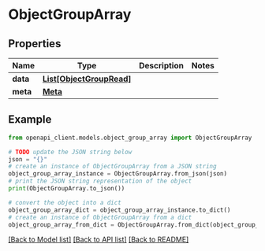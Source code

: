 # ObjectGroupArray


## Properties

Name | Type | Description | Notes
------------ | ------------- | ------------- | -------------
**data** | [**List[ObjectGroupRead]**](ObjectGroupRead.md) |  | 
**meta** | [**Meta**](Meta.md) |  | 

## Example

```python
from openapi_client.models.object_group_array import ObjectGroupArray

# TODO update the JSON string below
json = "{}"
# create an instance of ObjectGroupArray from a JSON string
object_group_array_instance = ObjectGroupArray.from_json(json)
# print the JSON string representation of the object
print(ObjectGroupArray.to_json())

# convert the object into a dict
object_group_array_dict = object_group_array_instance.to_dict()
# create an instance of ObjectGroupArray from a dict
object_group_array_from_dict = ObjectGroupArray.from_dict(object_group_array_dict)
```
[[Back to Model list]](../README.md#documentation-for-models) [[Back to API list]](../README.md#documentation-for-api-endpoints) [[Back to README]](../README.md)


